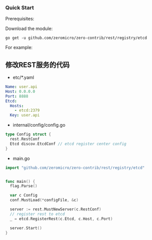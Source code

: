 ### Quick Start

Prerequisites:

Download the module:

```console
go get -u github.com/zeromicro/zero-contrib/rest/registry/etcd
```

For example:

## 修改REST服务的代码

- etc/*.yaml

```yaml
Name: user.api
Host: 0.0.0.0
Port: 8888
Etcd:
  Hosts:
    - etcd:2379
  Key: user.api

```

- internal/config/config.go

```go
type Config struct {
  rest.RestConf
  Etcd discov.EtcdConf // etcd register center config
}
```

- main.go

```go
import "github.com/zeromicro/zero-contrib/rest/registry/etcd"


func main() {
  flag.Parse()

  var c Config
  conf.MustLoad(*configFile, &c)

  server := rest.MustNewServer(c.RestConf)
  // register rest to etcd
  _ = etcd.RegisterRest(c.Etcd, c.Host, c.Port)

  server.Start()
}
```